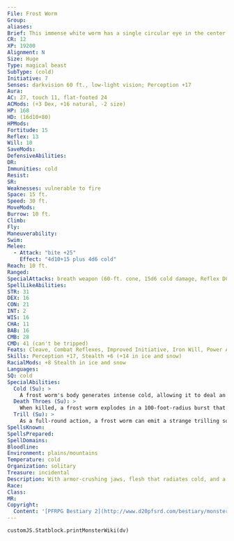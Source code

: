 ```yaml
---
File: Frost Worm
Group: 
aliases: 
Brief: This immense white worm has a single circular eye in the center of its head. Wisps of icy fog waft up from between its mandibles.
CR: 12
XP: 19200
Alignment: N
Size: Huge
Type: magical beast
SubType: (cold)
Initiative: 7
Senses: darkvision 60 ft., low-light vision; Perception +17
Aura: 
AC: 27, touch 11, flat-footed 24
ACMods: (+3 Dex, +16 natural, -2 size)
HP: 168
HD: (16d10+80)
HPMods: 
Fortitude: 15
Reflex: 13
Will: 10
SaveMods: 
DefensiveAbilities: 
DR: 
Immunities: cold
Resist: 
SR: 
Weaknesses: vulnerable to fire
Space: 15 ft.
Speed: 30 ft.
MoveMods: 
Burrow: 10 ft.
Climb: 
Fly: 
Maneuverability: 
Swim: 
Melee: 
  - Attack: "bite +25"
    Effect: "4d10+15 plus 4d6 cold"
Reach: 10 ft.
Ranged: 
SpecialAttacks: breath weapon (60-ft. cone, 15d6 cold damage, Reflex DC 23 half, usable once per hour), death throes, trill
SpellLikeAbilities: 
STR: 31
DEX: 16
CON: 21
INT: 2
WIS: 16
CHA: 11
BAB: 16
CMB: 28
CMD: 41 (can't be tripped)
Feats: Cleave, Combat Reflexes, Improved Initiative, Iron Will, Power Attack, Skill Focus (Perception), Stand Still, Weapon Focus (bite)
Skills: Perception +17, Stealth +6 (+14 in ice and snow)
RacialMods: +8 Stealth in ice and snow
Languages: 
SQ: cold
SpecialAbilities:
  Cold (Su): >
    A frost worm's body generates intense cold, allowing it to deal an additional 4d6 cold damage with its bite attack. Any creature that attacks a frost worm with an unarmed strike or a natural weapon takes 1d6 points of cold damage per successful hit. A creature that grapples or is grappled by a frost worm takes 4d6 points of cold damage per round the grapple is maintained.
  Death Throes (Su): >
    When killed, a frost worm explodes in a 100-foot-radius burst that deals 12d6 cold damage and 8d6 piercing damage (DC 23 Reflex half ). The save DC is Constitution-based.
  Trill (Su): >
    As a full-round action, a frost worm can emit a strange trilling sound that affects all creatures within a 100-foot radius.  Creatures must succeed on a DC 18 Will save or be fascinated for as long as the worm continues to trill (the frost worm can maintain this trill by concentrating). Once a creature has resisted or broken the effect, it cannot be affected again by that same frost worm's trill for 24 hours. This is a sonic mind-affecting effect. The save DC is Charisma-based.
SpellsKnown: 
SpellsPrepared: 
SpellDomains: 
Bloodline: 
Environment: plains/mountains
Temperature: cold
Organization: solitary
Treasure: incidental
Description: With armor-crushing jaws, flesh that radiates cold, and a terrible keening cry capable of holding creatures fascinated, frost worms are apex predators of the frozen tundra and glaciers. In the frost worms' far-reaching hunting grounds, they fear only the remorhaz, for the heat generated by an enraged remorhaz causes intense pain to a frost worm.  This extreme aversion to heat, as well as its freezing touch and devastating breath weapon, stems from an unusual facet of frost worm physiology-veins that run with magically cold blood. This creature's ichor is clear, but infused with such sub-freezing temperatures that the monster's flesh can freeze water in the skin of creatures that touch it. When a frost worm dies, this magical energy dissipates, and both blood and muscle immediately freeze solid and then explode into a catastrophic barrage of icy shrapnel. As a result, even those predators that might legitimately prey upon the burrowing monstrosities tend to leave frost worms well enough alone.  An adult frost worm measures 35 feet long and weighs 8,000 pounds.
Race: 
Class: 
MR: 
Copyright:
  Content: '[PFRPG Bestiary 2](http://www.d20pfsrd.com/bestiary/monster-listings/magical-beasts/frost-worm)'
---
```

```dataviewjs
customJS.Statblock.printMonsterWiki(dv)
```
